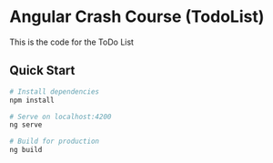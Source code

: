 # Angular Crash Course (TodoList)

This is the code for the ToDo List

## Quick Start

```bash
# Install dependencies
npm install

# Serve on localhost:4200
ng serve

# Build for production
ng build
```
